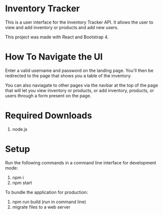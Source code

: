 # Inventory Tracker
This is a user interface for the Inventory Tracker API. It allows the user to view and add inventory or products and add new users. 

This project was made with React and Bootstrap 4.

# How To Navigate the UI
Enter a valid username and password on the landing page. You'll then be redirected to the page that shows you a table of the inventory. 

You can also naviagate to other pages via the navbar at the top of the page that will let you view inventory or products,
or add inventory, products, or users through a form present on the page.

# Required Downloads
1. node.js

# Setup
Run the following commands in a command line interface for development mode:

1. npm i
2. npm start

To bundle the application for production:

1. npm run build (run in command line)
2. migrate files to a web server
